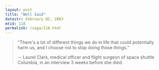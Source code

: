 ```yaml
---
layout: post
title: "Well Said"
datestr: February 02, 2003
mtid: 118
permalink: /saga/118.html
---
```


> "There's a lot of different
> things we do in life that could potentially harm us, and I choose not
> to stop doing those things."
> 
> -- Laurel Clark, medical officer and flight surgeon of space shuttle Columbia, 
> in an interview 3 weeks before she died.

